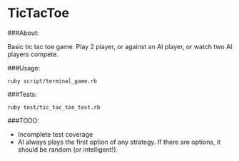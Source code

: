 TicTacToe
======================

###About:

Basic tic tac toe game. Play 2 player, or against an AI player, or watch two AI players compete.
  
###Usage:

`ruby script/terminal_game.rb`
  
###Tests:

`ruby test/tic_tac_toe_test.rb`

###TODO:

* Incomplete test coverage
* AI always plays the first option of any strategy. If there are options, it should be random (or intelligent!).
